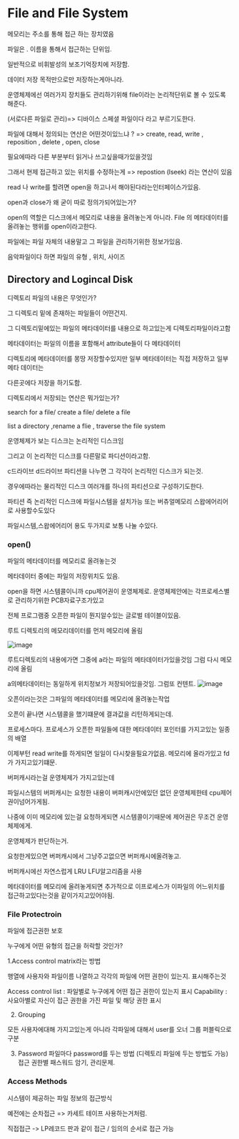 # File and File System

메모리는 주소를 통해 접근 하는 장치였음

파일은 . 이름을 통해서 접근하는 단위임.

일반적으로 비휘발성의 보조기억장치에 저장함.

데이터 저장 목적만으로만 저장하는게아니라.

운영체제에선 여러가지 장치들도 관리하기위해 file이라는 논리적단위로 볼 수 있도록 해준다.

(서로다른 파일로 관리)=> 디바이스 스페셜 파일이다 라고 부르기도한다.

파일에 대해서 정의되는 연산은 어떤것이있느냐 ? => create, read, write , reposition , delete , open, close

필요에따라 다른 부분부터 읽거나 쓰고싶을때가있을것임

그래서 현제 접근하고 있는 위치를 수정하는게 => repostion (lseek) 라는 연산이 있음

read 나 write를 할려면 open을 하고나서 해야된다라는인터페이스가있음.

open과 close가 왜 굳이 따로 정의가되어있는가?

open의 역할은 디스크에서 메모리로 내용을 올려놓는게 아니라. File 의 메타데이터를 올려놓는 행위를 open이라고한다.

파일에는 파일 자체의 내용말고 그 파일을 관리하기위한 정보가있음.

음악파일이다 하면 파일의 유형 , 위치, 사이즈

## Directory and Logincal Disk

디렉토리 파일의 내용은 무엇인가?

그 디렉토리 밑에 존재하는 파일들이 어떤건지.

그 디렉토리밑에있는 파일의 메타데이터를 내용으로 하고있는게 디렉토리파일이라고함

메타데이터는 파일의 이름을 포함해서 attribute들이 다 메타데이터

디렉토리에 메타데이터를 몽땅 저장할수있지만
일부 메타데이터는 직접 저장하고 일부 메타 데이터는

다른곳에다 저장을 하기도함.

디렉토리에서 저장되는 연산은 뭐가있는가?

search for a file/ create a file/ delete a file

list a directory ,rename a flie , traverse the file system

운영체제가 보는 디스크는 논리적인 디스크임

그리고 이 논리적인 디스크를 다른말로 파디션이라고함.

c드라이브 d드라이브 파티션을 나누면 그 각각이 논리적인 디스크가 되는것.

경우에따라는 물리적인 디스크 여러개를 하나의 파티션으로 구성하기도한다.


파티션 즉 논리적인 디스크에 파일시스템을  설치가능 또는 버츄얼메모리 스왑에어리어로 사용할수도있다

파일시스템,스왑에어리어 용도 두가지로 보통 나눌 수있다.

### open() 

파일의 메타데이터를 메모리로 올려놓는것

메타데이터 중에는 파일의 저장위치도 있음.

open을 하면 시스템콜이니까 cpu제어권이 운영체제로. 운영체제안에는 각프로세스별로 관리하기위한 PCB자료구조가있고

전체 프로그램중 오픈한 파일이 뭔지알수있는 글로벌 테이블이있음.

루트 디렉토리의 메모리데이터를 먼저 메모리에 올림

![image](https://github.com/MAGHC/TIL-2024-/assets/89845540/577c6918-1252-47d6-87ec-95675bd44004)

루트디렉토리의 내용에가면 그중에 a라는 파일의 메타데이터가있을것임 그럼 다시 메모리에 올림

a의메타데이터는 동일하게 위치정보가 저장되어있을것임. 그럼또 컨텐트. 
![image](https://github.com/MAGHC/TIL-2024-/assets/89845540/2d3ff847-446b-4569-ab59-48e54f8510c5)

오픈이라는것은 그파일의 메타데이터를 메모리에 올려놓는작업 

오픈이 끝나면 시스템콜을 했기떄문에 결과값을 리턴하게되는데.

프로세스마다. 프로세스가 오픈한 파일들에 대한 메타데이터 포인터를 가지고있는 일종의 배열

이제부턴 read write를 하게되면 일일이 다시찾을필요가없음. 메모리에 올라가있고 fd가 가지고있기떄문.

버퍼캐시라는걸 운영체제가 가지고있는데

파일시스템의 버퍼캐시는 요청한 내용이 버퍼캐시안에있던 없던 운영체제한테 cpu제어권이넘어가게됨.

나중에 이미 메모리에 있는걸 요청하게되면 시스템콜이기때문에 제어권은 무조건 운영체제에게.

운영체제가 판단하는거.

요청한게있으면 버퍼캐시에서 그냥주고없으면 버퍼캐시에올려놓고.

버퍼캐시에선 자연스럽게 LRU  LFU알고리즘을 사용 

메타데이터를 메모리에 올려놓게되면 추가적으로 이프로세스가 이파일의 어느위치를 접근하고있다는것을 같이가지고있어야됨.

### File Protectroin 

파일에 접근권한 보호 

누구에게 어떤 유형의 접근을 허락할 것인가? 

1.Access control matrix라는 방법

행열에 사용자와 파일이름 나열하고 각각의 파일에 어떤 권한이 있는지.  표시해주는것

Access control list : 파일별로 누구에게 어떤 접근 권한이 있는지 표시 
Capability : 사요아별로 자신이 접근 권한을 가진 파일 및 해당 권한 표시 

2. Grouping

모든 사용자에대해 가지고있는게 아니라 각파일에 대해서  user를 오너 그룹 퍼블릭으로 구분


3. Password
파일마다 password를 두는 방법 (디렉토리 파일에 두는 방법도 가능)
접근 권한별 패스워드 암기, 관리문제.


   
### Access Methods
시스템이 제공하는 파일 정보의 접근방식

예전에는 순차접근 => 카세트 테이프 사용하는거처럼.

직접접근 -> LP레코드 판과 같이 접근 / 임의의 순서로 접근 가능







